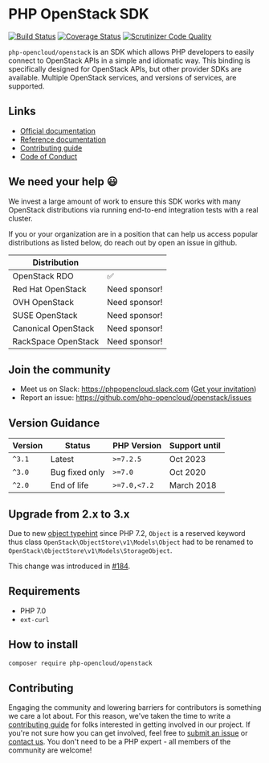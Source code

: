 # PHP OpenStack SDK

[![Build Status](https://travis-ci.org/php-opencloud/openstack.svg?branch=master)](https://travis-ci.org/php-opencloud/openstack)
[![Coverage Status](https://coveralls.io/repos/github/php-opencloud/openstack/badge.svg?branch=master)](https://coveralls.io/github/php-opencloud/openstack?branch=master)
[![Scrutinizer Code Quality](https://scrutinizer-ci.com/g/php-opencloud/openstack/badges/quality-score.png?b=master)](https://scrutinizer-ci.com/g/php-opencloud/openstack/?branch=master)

`php-opencloud/openstack` is an SDK which allows PHP developers to easily connect to OpenStack APIs in a simple and 
idiomatic way. This binding is specifically designed for OpenStack APIs, but other provider SDKs are available. Multiple 
OpenStack services, and versions of services, are supported.
 
## Links

* [Official documentation](https://php-openstack-sdk.readthedocs.io/en/latest/)
* [Reference documentation](http://refdocs.os.php-opencloud.com)
* [Contributing guide](/CONTRIBUTING.md)
* [Code of Conduct](/CODE_OF_CONDUCT.md)


## We need your help :smiley: 

We invest a large amount of work to ensure this SDK works with many OpenStack distributions via running end-to-end 
integration tests with a real cluster.

If you or your organization are in a position that can help us access popular distributions as listed below, do reach 
out by open an issue in github.

| Distribution        |                         |
|---------------------|-------------------------|
|OpenStack RDO        | :white_check_mark:      |
|Red Hat OpenStack    | Need sponsor!    |
|OVH OpenStack        | Need sponsor!    |
|SUSE OpenStack       | Need sponsor!    |
|Canonical OpenStack  | Need sponsor!    |
|RackSpace OpenStack  | Need sponsor!    |

## Join the community
   
- Meet us on Slack: https://phpopencloud.slack.com ([Get your invitation](https://launchpass.com/phpopencloud))
- Report an issue: https://github.com/php-opencloud/openstack/issues

## Version Guidance

| Version   | Status                      | PHP Version   | Support until           |
| --------- | --------------------------- | ------------- | ----------------------- |
| `^3.1`    | Latest                      | `>=7.2.5`     | Oct 2023                |
| `^3.0`    | Bug fixed only              | `>=7.0`       | Oct 2020                |
| `^2.0`    | End of life                 | `>=7.0,<7.2`  | March 2018              |


## Upgrade from 2.x to 3.x

Due to new [object typehint](https://wiki.php.net/rfc/object-typehint) since PHP 7.2, `Object` is a reserved keyword 
thus class `OpenStack\ObjectStore\v1\Models\Object` had to be renamed to 
`OpenStack\ObjectStore\v1\Models\StorageObject`. 

This change was introduced in [#184](https://github.com/php-opencloud/openstack/pull/184).

## Requirements

* PHP 7.0
* `ext-curl`

## How to install

```bash
composer require php-opencloud/openstack
```

## Contributing

Engaging the community and lowering barriers for contributors is something we care a lot about. For this reason, we've 
taken the time to write a [contributing guide](CONTRIBUTING.md) for folks interested in getting involved in our project. 
If you're not sure how you can get involved, feel free to 
[submit an issue](https://github.com/php-opencloud/openstack/issues/new) or 
[contact us](https://developer.rackspace.com/support/). You don't need to be a PHP expert - all members of the 
community are welcome!
